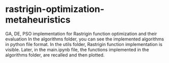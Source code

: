 # rastrigin-optimization-metaheuristics
GA, DE, PSO implementation for Rastrigin function optimization and their evaluation
In the algorithms folder, you can see the implemented algorithms in python file format. In the utils folder, Rastrigin function implementation is visible. 
Later, in the main.ipynb file, the functions implemented in the algorithms folder, are recalled and then plotted. 
